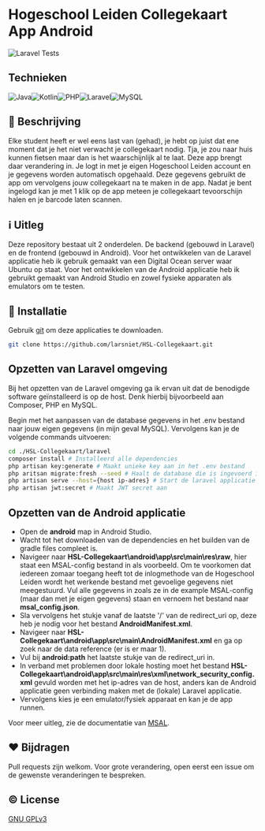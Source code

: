 # Hogeschool Leiden Collegekaart App Android

![Laravel Tests](https://github.com/larsniet/HSL-Collegekaart/actions/workflows/laravel.yml/badge.svg)

## Technieken
<img alt="Java" src="https://img.shields.io/badge/java-%23ED8B00.svg?&style=for-the-badge&logo=java&logoColor=white"/><img alt="Kotlin" src="https://img.shields.io/badge/kotlin-%230095D5.svg?&style=for-the-badge&logo=kotlin&logoColor=white"/><img alt="PHP" src="https://img.shields.io/badge/php-%23777BB4.svg?&style=for-the-badge&logo=php&logoColor=white"/><img alt="Laravel" src="https://img.shields.io/badge/laravel-%23FF2D20.svg?&style=for-the-badge&logo=laravel&logoColor=white"/><img alt="MySQL" src="https://img.shields.io/badge/mysql-%2300f.svg?&style=for-the-badge&logo=mysql&logoColor=white"/>

## :iphone: Beschrijving
Elke student heeft er wel eens last van (gehad), je hebt op juist dat ene moment dat je het niet verwacht je collegekaart nodig. Tja, je zou naar huis kunnen fietsen maar dan is het waarschijnlijk al te laat. Deze app brengt daar verandering in. Je logt in met je eigen Hogeschool Leiden account en je gegevens worden automatisch opgehaald. Deze gegevens gebruikt de app om vervolgens jouw collegekaart na te maken in de app. Nadat je bent ingelogd kan je met 1 klik op de app meteen je collegekaart tevoorschijn halen en je barcode laten scannen.

## :information_source: Uitleg
Deze repository bestaat uit 2 onderdelen. De backend (gebouwd in Laravel) en de frontend (gebouwd in Android). Voor het ontwikkelen van de Laravel applicatie heb ik gebruik gemaakt van een Digital Ocean server waar Ubuntu op staat. Voor het ontwikkelen van de Android applicatie heb ik gebruikt gemaakt van Android Studio en zowel fysieke apparaten als emulators om te testen. 

## :calling: Installatie

Gebruik [git](https://github.com/git/git) om deze applicaties te downloaden.

```bash
git clone https://github.com/larsniet/HSL-Collegekaart.git
```

## Opzetten van Laravel omgeving

Bij het opzetten van de Laravel omgeving ga ik ervan uit dat de benodigde software geïnstalleerd is op de host. Denk hierbij bijvoorbeeld aan Composer, PHP en MySQL.

Begin met het aanpassen van de database gegevens in het .env bestand naar jouw eigen gegevens (in mijn geval MySQL). Vervolgens kan je de volgende commands uitvoeren:

```bash
cd ./HSL-Collegekaart/laravel
composer install # Installeerd alle dependencies
php artisan key:generate # Maakt unieke key aan in het .env bestand
php aritsan migrate:fresh --seed # Haalt de database die is ingevoerd in het .env bestand leeg en vult deze met de benodigde data
php artisan serve --host={host ip-adres} # Start de laravel applicatie lokaal
php artisan jwt:secret # Maakt JWT secret aan
```

## Opzetten van de Android applicatie

- Open de **android** map in Android Studio. 
- Wacht tot het downloaden van de dependencies en het builden van de gradle files compleet is. 
- Navigeer naar **HSL-Collegekaart\android\app\src\main\res\raw**, hier staat een MSAL-config bestand in als voorbeeld. Om te voorkomen dat iedereen zomaar toegang heeft tot de inlogmethode van de Hogeschool Leiden wordt het werkende bestand met gevoelige gegevens niet meegestuurd. Vul alle gegevens in zoals ze in de example MSAL-config (maar dan met je eigen gegevens) staan en vernoem het bestand naar **msal_config.json**. 
- Sla vervolgens het stukje vanaf de laatste '/' van de redirect_uri op, deze heb je nodig voor het bestand **AndroidManifest.xml**. 
- Navigeer naar **HSL-Collegekaart\android\app\src\main\AndroidManifest.xml** en ga op zoek naar de data reference (er is er maar 1). 
- Vul bij **android:path** het laatste stukje van de redirect_uri in.
- In verband met problemen door lokale hosting moet het bestand **HSL-Collegekaart\android\app\src\main\res\xml\network_security_config.xml** gevuld worden met het ip-adres van de host, anders kan de Android applicatie geen verbinding maken met de (lokale) Laravel applicatie.
- Vervolgens kies je een emulator/fysiek apparaat en kan je de app runnen. 

Voor meer uitleg, zie de documentatie van [MSAL](https://docs.microsoft.com/nl-nl/azure/active-directory/develop/msal-configuration). 

## :hearts: Bijdragen
Pull requests zijn welkom. Voor grote verandering, open eerst een issue om de gewenste veranderingen te bespreken.

## :copyright: License
[GNU GPLv3](https://choosealicense.com/licenses/gpl-3.0/)
